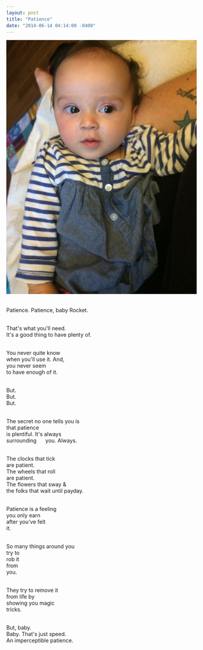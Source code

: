 ```yaml
---
layout: post
title: "Patience"
date: "2014-06-14 04:14:00 -0400"
---
```


![](/img/patience-rocket.jpg)

<br>Patience. Patience, baby Rocket.

<br>That's what you'll need.
<br>It's a good thing to have plenty of.

<br>You never quite know
<br>when you'll use it. And,
<br>you never seem
<br>to have enough of it.

<br>But.
<br>But.
<br>But.

<br>The secret no one tells you is
<br>that patience
<br>is plentiful. It's always
<br>surrounding      you. Always.

<br>The clocks that tick
<br>are patient.
<br>The wheels that roll
<br>are patient.
<br>The flowers that sway &
<br>the folks that wait until payday.

<br>Patience is a feeling
<br>you only earn
<br>after you've felt
<br>it.

<br>So many things around you
<br>try to
<br>rob it
<br>from
<br>you.

<br>They try to remove it
<br>from life by
<br>showing you magic
<br>tricks.

<br>But, baby.
<br>Baby. That's just speed.
<br>An imperceptible patience.

